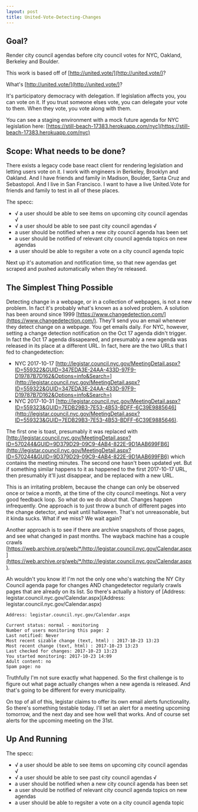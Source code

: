 ```yaml
---
layout: post
title: United-Vote-Detecting-Changes
---
```

## Goal?

Render city council agendas before city council votes for NYC, Oakland, Berkeley and Boulder.

This work is based off of [http://united.vote/](http://united.vote/)?

What's [http://united.vote/](http://united.vote/)?

It's participatory democracy with delegation. If legislation affects you, you can vote on it. If you trust someone elses vote, you can delegate your vote to them. When they vote, you vote along with them.

You can see a staging environment with a mock future agenda for NYC legislation here: [https://still-beach-17383.herokuapp.com/nyc](https://still-beach-17383.herokuapp.com/nyc)

## Scope: What needs to be done?

There exists a legacy code base react client for rendering legislation and letting users vote on it. I work with engineers in Berkeley, Brooklyn and Oakland. And I have friends and family in Madison, Boulder, Santa Cruz and Sebastopol. And I live in San Francisco. I want to have a live United.Vote for friends and family to test in all of these places.

The specc: 
- √ a user should be able to see items on upcoming city council agendas √
- √ a user should be able to see past city council agendas √
- a user should be notified when a new city council agenda has been set
- a user should be notified of relevant city council agenda topics on new agendas
- a user should be able to regsiter a vote on a city council agenda topic

Next up it's automation and notification time, so that new agendas get scraped and pushed automatically when they're released.

## The Simplest Thing Possible

Detecting change in a webpage, or in a collection of webpages, is not a new problem. In fact it's probably what's known as a solved problem. A solution has been around since 1999 [https://www.changedetection.com/](https://www.changedetection.com/). They'll send you an email whenever they detect change on a webpage. You get emails daily. For NYC, however, setting a change detection notification on the Oct 17 agenda didn't trigger. In fact the Oct 17 agenda dissapeared, and presumably a new agenda was released in its place at a different URL. In fact, here are the two URLs that I fed to changedetection:

- NYC 2017-10-17 [http://legistar.council.nyc.gov/MeetingDetail.aspx?ID=559322&GUID=347EDA3E-24AA-433D-97F9-D19787B7D162&Options=info&Search=](http://legistar.council.nyc.gov/MeetingDetail.aspx?ID=559322&GUID=347EDA3E-24AA-433D-97F9-D19787B7D162&Options=info&Search=) 
- NYC 2017-10-31 [http://legistar.council.nyc.gov/MeetingDetail.aspx?ID=559323&GUID=7EDB29B3-7E53-4B53-BDFF-6C39E9885646](http://legistar.council.nyc.gov/MeetingDetail.aspx?ID=559323&GUID=7EDB29B3-7E53-4B53-BDFF-6C39E9885646). 

The first one is toast, presumably it was replaced with [http://legistar.council.nyc.gov/MeetingDetail.aspx?ID=570244&GUID=9D379D29-09C9-4AB4-822E-9D1AAB699FB6](http://legistar.council.nyc.gov/MeetingDetail.aspx?ID=570244&GUID=9D379D29-09C9-4AB4-822E-9D1AAB699FB6) which contains the meeting minutes. The second one hasn't been updated yet. But if something similar happens to it as happened to the first 2017-10-17 URL, then presumably it'll just disappear, and be replaced with a new URL.

This is an irritating problem, because the change can only be observed once or twice a month, at the time of the city council meetings. Not a very good feedback loop. So what do we do about that. Changes happen infrequently. One approach is to just throw a bunch of different pages into the change detector, and wait until halloween. That's not unreasonable, but it kinda sucks. What if we miss? We wait again?

Another approach is to see if there are archive snapshots of those pages, and see what changed in past months. The wayback machine has a couple crawls [https://web.archive.org/web/*/http://legistar.council.nyc.gov/Calendar.aspx](https://web.archive.org/web/*/http://legistar.council.nyc.gov/Calendar.aspx).

Ah wouldn't you know it! I'm not the only one who's watching the NY City Council agenda page for changes AND changedetector regularly crawls pages that are already on its list. So there's actually a history of [Address: legistar.council.nyc.gov/Calendar.aspx](Address: legistar.council.nyc.gov/Calendar.aspx)
```
Address: legistar.council.nyc.gov/Calendar.aspx

Current status: normal - monitoring 
Number of users monitoring this page: 2 
Last notified: Never 
Most recent sizable change (text, html) : 2017-10-23 13:23 
Most recent change (text, html) : 2017-10-23 13:23 
Last checked for changes: 2017-10-23 13:23 
You started monitoring: 2017-10-23 14:09 
Adult content: no 
Spam page: no 
```

Truthfully I'm not sure exactly what happened. So the first challenge is to figure out what page actually changes when a new agenda is released. And that's going to be different for every municipality.

On top of all of this, legistar claims to offer its own email alerts functionality. So there's something testable today. I'll set an alert for a meeting upcoming tomorrow, and the next day and see how well that works. And of course set alerts for the upcoming meeting on the 31st.

## Up And Running

The specc: 
- √ a user should be able to see items on upcoming city council agendas √
- √ a user should be able to see past city council agendas √
- a user should be notified when a new city council agenda has been set
- a user should be notified of relevant city council agenda topics on new agendas
- a user should be able to regsiter a vote on a city council agenda topic



